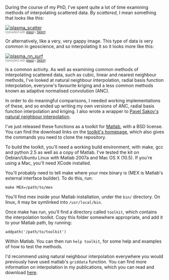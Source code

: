 
During the course of my PhD, I've spent quite a lot of time examining methods of interpolating scattered data. By *scattered*, I mean something that looks like this:

<div class="thumbnail"><a href="http://skitch.com/mattfoster/bbh88/plasma-scatter"><img src="http://img.skitch.com/20090121-bi3xaxn1i7n9p9tuk7tsf9f9hg.preview.jpg" alt="plasma_scatter" /></a><br /><span style="font-family: Lucida Grande, Trebuchet, sans-serif, Helvetica, Arial; font-size: 10px; color: #808080">Uploaded with <a href="http://plasq.com/">plasq</a>'s <a href="http://skitch.com">Skitch</a>!</span></div>

Or alternatively, like a very, very gappy image. This type of data is very common in geoscience, and so interpolating it so it looks more like this:

<div class="thumbnail"><a href="http://skitch.com/mattfoster/bbh8d/plasma-nn-surf"><img src="http://img.skitch.com/20090121-xkhghakmudr437kmid3npmh49x.preview.jpg" alt="plasma_nn_surf" /></a><br /><span style="font-family: Lucida Grande, Trebuchet, sans-serif, Helvetica, Arial; font-size: 10px; color: #808080">Uploaded with <a href="http://plasq.com/">plasq</a>'s <a href="http://skitch.com">Skitch</a>!</span></div>

Is a common activity. As well as examining common methods of interpolating scattered data, such as cubic, linear and nearest neighbour methods, I've looked at natural neighbour interpolation, radial basis function interpolation, everyone's favourite kriging and a less common methods known as adaptive normalised convolution (ANC).

In order to do meaningful comparisons, I needed working implementations of these, and so ended up writing my own versions of ANC, radial basis function interpolation and kriging. I also wrote a wrapper to [Pavel Sakov's natural neighbour interpolation](http://www.sciencecentral.com/site/501114 "Pavel Sakov's Software - Natural Neighbours Interpolation  Orthogonal Grid Generation  Quadratic Programming, developed for marine engineering applications using Linux by Pavel Sakov.").

I've just released these functions as a toolkit for [Matlab](http://www.mathworks.com/ "The MathWorks - MATLAB and Simulink for Technical Computing"), with a BSD license. You can find the download links on the [toolkit's homepage](http://mattfoster.github.com/matlab-interpolation-toolkit "mattfoster/matlab-interpolation-toolkit @ GitHub"), which also gives the commands you need to clone the repository.

To build the toolkit, you'll need a working build environment, with make, gcc and python 2.5 as well as a copy of Matlab. I've tested the kit on Debian/Ubuntu Linux with Matlab 2007a and Mac OS X (10.5). If you're using a Mac, you'll need XCode installed.

You'll probably need to tell make where your mex binary is (MEX is Matlab's external interface builder). To do this, run:

	make MEX=/path/to/mex
	
You'll find mex inside your Matlab installation, under the `bin/` directory. On linux, it may be symlinked into `/usr/local/bin`.

Once make has run, you'll find a directory called `toolkit`, which contains the interpolation toolkit. Copy this folder somewhere appropriate, and add it to your Matlab path, by running:

	addpath('/path/to/toolkit')
	
Within Matlab. You can then run `help toolkit`, for some help and examples of how to test the methods.

I'd recommend using natural neighbour interpolation everywhere you would previously have used matlab's `griddata` function. You can find more information on interpolation in my publications, which you can read and download [here](http://work.hackerific.net/papers.html "Matthew Foster's Publications").